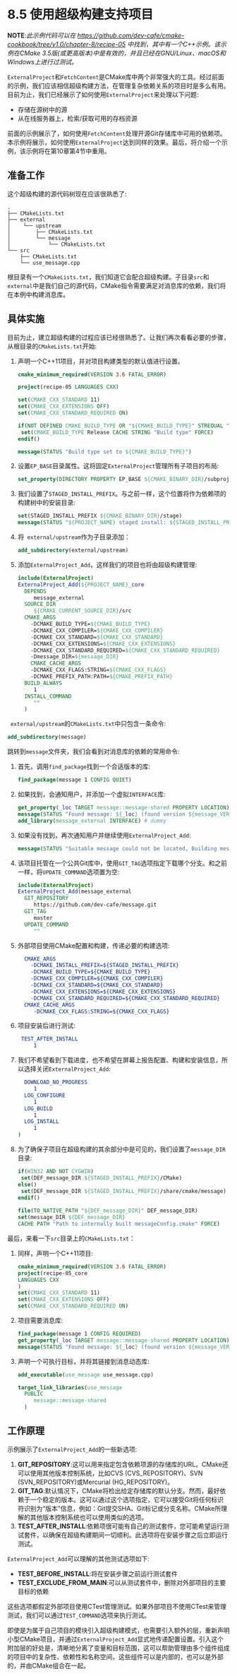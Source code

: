 # 8.5 使用超级构建支持项目

**NOTE**:*此示例代码可以在 https://github.com/dev-cafe/cmake-cookbook/tree/v1.0/chapter-8/recipe-05 中找到，其中有一个C++示例。该示例在CMake 3.5版(或更高版本)中是有效的，并且已经在GNU/Linux、macOS和Windows上进行过测试。*

`ExternalProject`和`FetchContent`是CMake库中两个非常强大的工具。经过前面的示例，我们应该相信超级构建方法，在管理复杂依赖关系的项目时是多么有用。目前为止，我们已经展示了如何使用`ExternalProject`来处理以下问题:

* 存储在源树中的源
* 从在线服务器上，检索/获取可用的存档资源

前面的示例展示了，如何使用`FetchContent`处理开源Git存储库中可用的依赖项。本示例将展示，如何使用`ExternalProject`达到同样的效果。最后，将介绍一个示例，该示例将在第10章第4节中重用。

## 准备工作

这个超级构建的源代码树现在应该很熟悉了:

```shell
.
├── CMakeLists.txt
├── external
│    └── upstream
│        ├── CMakeLists.txt
│        └── message
│            └── CMakeLists.txt
└── src
    ├── CMakeLists.txt
    └── use_message.cpp
```

根目录有一个`CMakeLists.txt`，我们知道它会配合超级构建。子目录`src`和`external`中是我们自己的源代码，CMake指令需要满足对消息库的依赖，我们将在本例中构建消息库。

## 具体实施

目前为止，建立超级构建的过程应该已经很熟悉了。让我们再次看看必要的步骤，从根目录的`CMakeLists.txt`开始:

1. 声明一个C++11项目，并对项目构建类型的默认值进行设置。

   ```cmake
   cmake_minimum_required(VERSION 3.6 FATAL_ERROR)
   
   project(recipe-05 LANGUAGES CXX)
   
   set(CMAKE_CXX_STANDARD 11)
   set(CMAKE_CXX_EXTENSIONS OFF)
   set(CMAKE_CXX_STANDARD_REQUIRED ON)
   
   if(NOT DEFINED CMAKE_BUILD_TYPE OR "${CMAKE_BUILD_TYPE}" STREQUAL "")
   	set(CMAKE_BUILD_TYPE Release CACHE STRING "Build type" FORCE)
   endif()
   
   message(STATUS "Build type set to ${CMAKE_BUILD_TYPE}")
   ```

2. 设置`EP_BASE`目录属性。这将固定`ExternalProject`管理所有子项目的布局:

   ```cmake
   set_property(DIRECTORY PROPERTY EP_BASE ${CMAKE_BINARY_DIR}/subprojects)
   ```

3. 我们设置了`STAGED_INSTALL_PREFIX`。与之前一样，这个位置将作为依赖项的构建树中的安装目录:

   ```cmake
   set(STAGED_INSTALL_PREFIX ${CMAKE_BINARY_DIR}/stage)
   message(STATUS "${PROJECT_NAME} staged install: ${STAGED_INSTALL_PREFIX}")
   ```

4. 将` external/upstream`作为子目录添加：

   ```cmake
   add_subdirectory(external/upstream)
   ```

5. 添加`ExternalProject_Add`，这样我们的项目也将由超级构建管理:

   ```cmake
   include(ExternalProject)
   ExternalProject_Add(${PROJECT_NAME}_core
     DEPENDS
     	message_external
     SOURCE_DIR
     	${CMAKE_CURRENT_SOURCE_DIR}/src
     CMAKE_ARGS
       -DCMAKE_BUILD_TYPE=${CMAKE_BUILD_TYPE}
       -DCMAKE_CXX_COMPILER=${CMAKE_CXX_COMPILER}
       -DCMAKE_CXX_STANDARD=${CMAKE_CXX_STANDARD}
       -DCMAKE_CXX_EXTENSIONS=${CMAKE_CXX_EXTENSIONS}
       -DCMAKE_CXX_STANDARD_REQUIRED=${CMAKE_CXX_STANDARD_REQUIRED}
       -Dmessage_DIR=${message_DIR}
       CMAKE_CACHE_ARGS
       -DCMAKE_CXX_FLAGS:STRING=${CMAKE_CXX_FLAGS}
       -DCMAKE_PREFIX_PATH:PATH=${CMAKE_PREFIX_PATH}
     BUILD_ALWAYS
     	1
     INSTALL_COMMAND
     	""
     )
   ```

` external/upstream`的`CMakeLists.txt`中只包含一条命令:

```cmake
add_subdirectory(message)
```

跳转到`message`文件夹，我们会看到对消息库的依赖的常用命令:

1. 首先，调用`find_package`找到一个合适版本的库:

   ```cmake
   find_package(message 1 CONFIG QUIET)
   ```

2. 如果找到，会通知用户，并添加一个虚拟`INTERFACE`库:

   ```cmake
   get_property(_loc TARGET message::message-shared PROPERTY LOCATION)
   message(STATUS "Found message: ${_loc} (found version ${message_VERSION})")
   add_library(message_external INTERFACE) # dummy
   ```

3. 如果没有找到，再次通知用户并继续使用`ExternalProject_Add`:

   ```cmake
   message(STATUS "Suitable message could not be located, Building message instead.")
   ```

4. 该项目托管在一个公共Git库中，使用`GIT_TAG`选项指定下载哪个分支。和之前一样，将`UPDATE_COMMAND`选项置为空:

   ```cmake
   include(ExternalProject)
   ExternalProject_Add(message_external
     GIT_REPOSITORY
     	https://github.com/dev-cafe/message.git
     GIT_TAG
     	master
     UPDATE_COMMAND
     	""
   ```

5. 外部项目使用CMake配置和构建，传递必要的构建选项:

   ```cmake
     CMAKE_ARGS
       -DCMAKE_INSTALL_PREFIX=${STAGED_INSTALL_PREFIX}
       -DCMAKE_BUILD_TYPE=${CMAKE_BUILD_TYPE}
       -DCMAKE_CXX_COMPILER=${CMAKE_CXX_COMPILER}
       -DCMAKE_CXX_STANDARD=${CMAKE_CXX_STANDARD}
       -DCMAKE_CXX_EXTENSIONS=${CMAKE_CXX_EXTENSIONS}
       -DCMAKE_CXX_STANDARD_REQUIRED=${CMAKE_CXX_STANDARD_REQUIRED}
     CMAKE_CACHE_ARGS
     	-DCMAKE_CXX_FLAGS:STRING=${CMAKE_CXX_FLAGS}
   ```

6. 项目安装后进行测试:

   ```cmake
   	TEST_AFTER_INSTALL
   		1
   ```

7. 我们不希望看到下载进度，也不希望在屏幕上报告配置、构建和安装信息，所以选择关闭`ExternalProject_Add`:

   ```cmake
     DOWNLOAD_NO_PROGRESS
     	1
     LOG_CONFIGURE
     	1
     LOG_BUILD
     	1
     LOG_INSTALL
     	1
   )
   ```

8. 为了确保子项目在超级构建的其余部分中是可见的，我们设置了`message_DIR`目录:

   ```cmake
   if(WIN32 AND NOT CYGWIN)
   	set(DEF_message_DIR ${STAGED_INSTALL_PREFIX}/CMake)
   else()
   	set(DEF_message_DIR ${STAGED_INSTALL_PREFIX}/share/cmake/message)
   endif()
   	
   file(TO_NATIVE_PATH "${DEF_message_DIR}" DEF_message_DIR)
   set(message_DIR ${DEF_message_DIR}
   CACHE PATH "Path to internally built messageConfig.cmake" FORCE)
   ```

最后，来看一下`src`目录上的`CMakeLists.txt`：

1. 同样，声明一个C++11项目:

   ```cmake
   cmake_minimum_required(VERSION 3.6 FATAL_ERROR)
   project(recipe-05_core
   LANGUAGES CXX
   )
   set(CMAKE_CXX_STANDARD 11)
   set(CMAKE_CXX_EXTENSIONS OFF)
   set(CMAKE_CXX_STANDARD_REQUIRED ON)
   ```

2. 项目需要消息库:

   ```cmake
   find_package(message 1 CONFIG REQUIRED)
   get_property(_loc TARGET message::message-shared PROPERTY LOCATION)
   message(STATUS "Found message: ${_loc} (found version ${message_VERSION})")
   ```

3. 声明一个可执行目标，并将其链接到消息动态库:

   ```cmake
   add_executable(use_message use_message.cpp)
   
   target_link_libraries(use_message
     PUBLIC
     	message::message-shared
     )
   ```

## 工作原理

示例展示了`ExternalProject_Add`的一些新选项:

1. **GIT_REPOSITORY**:这可以用来指定包含依赖项源的存储库的URL。CMake还可以使用其他版本控制系统，比如CVS (CVS_REPOSITORY)、SVN (SVN_REPOSITORY)或Mercurial (HG_REPOSITORY)。
2. **GIT_TAG**:默认情况下，CMake将检出给定存储库的默认分支。然而，最好依赖于一个稳定的版本。这可以通过这个选项指定，它可以接受Git将任何标识符识别为“版本”信息，例如：Git提交SHA、Git标记或分支名称。CMake所理解的其他版本控制系统也可以使用类似的选项。
3. **TEST_AFTER_INSTALL**:依赖项很可能有自己的测试套件，您可能希望运行测试套件，以确保在超级构建期间一切顺利。此选项将在安装步骤之后立即运行测试。

`ExternalProject_Add`可以理解的其他测试选项如下:

* **TEST_BEFORE_INSTALL**:将在安装步骤之前运行测试套件
* **TEST_EXCLUDE_FROM_MAIN**:可以从测试套件中，删除对外部项目的主要目标的依赖

这些选项都假定外部项目使用CTest管理测试。如果外部项目不使用CTest来管理测试，我们可以通过`TEST_COMMAND`选项来执行测试。

即使是为属于自己项目的模块引入超级构建模式，也需要引入额外的层，重新声明小型CMake项目，并通过`ExternalProject_Add`显式地传递配置设置。引入这个附加层的好处是，清晰地分离了变量和目标范围，这可以帮助管理由多个组件组成的项目中的复杂性、依赖性和名称空间，这些组件可以是内部的，也可以是外部的，并由CMake组合在一起。

